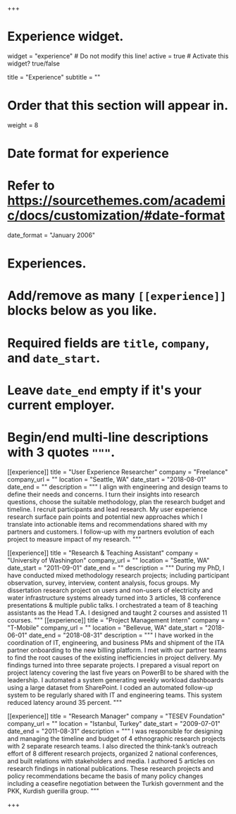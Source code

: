 +++
# Experience widget.
widget = "experience"  # Do not modify this line!
active = true  # Activate this widget? true/false

title = "Experience"
subtitle = ""

# Order that this section will appear in.
weight = 8

# Date format for experience
#   Refer to https://sourcethemes.com/academic/docs/customization/#date-format
date_format = "January 2006"

# Experiences.
#   Add/remove as many `[[experience]]` blocks below as you like.
#   Required fields are `title`, `company`, and `date_start`.
#   Leave `date_end` empty if it's your current employer.
#   Begin/end multi-line descriptions with 3 quotes `"""`.
[[experience]]
  title = "User Experience Researcher"
  company = "Freelance"
  company_url = ""
  location = "Seattle, WA"
  date_start = "2018-08-01"
  date_end = ""
  description = """
  I align with engineering and design teams to define their needs and concerns. I turn their insights into research questions, choose the suitable methodology, plan the research budget and timeline. I recruit participants and lead research. My user experience research surface pain points and potential new approaches which I translate into actionable items and recommendations shared with my partners and customers. I follow-up with my partners evolution of each project to measure impact of my research. 
  """

  [[experience]]
  title = "Research & Teaching Assistant"
  company = "University of Washington"
  company_url = ""
  location = "Seattle, WA"
  date_start = "2011-09-01"
  date_end = ""
  description = """
  During my PhD, I have conducted mixed methodology research projects; including participant observation, survey, interview, content analysis, focus groups. My dissertation research project on users and non-users of electricity and water infrastructure systems already turned into 3 articles, 18 conference presentations & multiple public talks. I orchestrated a team of 8 teaching assistants as the Head T.A. I designed and taught 2 courses and assisted 11 courses.
  """
[[experience]]
  title = "Project Management Intern"
  company = "T-Mobile"
  company_url = ""
  location = "Bellevue, WA"
  date_start = "2018-06-01"
  date_end = "2018-08-31"
  description = """
  I have worked in the coordination of IT, engineering, and business PMs and shipment of the ITA partner onboarding to the new billing platform. I met with our partner teams to find the root causes of the existing inefficiencies in project delivery. My findings turned into three separate projects. I prepared a visual report on project latency covering the last five years on PowerBI to be shared with the leadership. I automated a system generating weekly workload dashboards using a large dataset from SharePoint. I coded an automated follow-up system to be regularly shared with IT and engineering teams. This system reduced latency around 35 percent. 
  """

[[experience]]
  title = "Research Manager"
  company = "TESEV Foundation"
  company_url = ""
  location = "Istanbul, Turkey"
  date_start = "2009-07-01"
  date_end = "2011-08-31"
  description = """
  I was responsible for designing and managing the timeline and budget of 4 ethnographic research projects with 2 separate research teams. I also directed the think-tank’s outreach effort of 8 different research projects, organized 2 national conferences, and built relations with stakeholders and media. I authored 5 articles on research findings in national publications. These research projects and policy recommendations became the basis of many policy changes including a ceasefire negotiation between the Turkish government and the PKK, Kurdish guerilla group.
  """

+++
